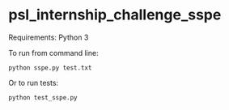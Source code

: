 # psl_internship_challenge_sspe

Requirements: Python 3

To run from command line:

```
python sspe.py test.txt
```

Or to run tests:

```
python test_sspe.py
```
